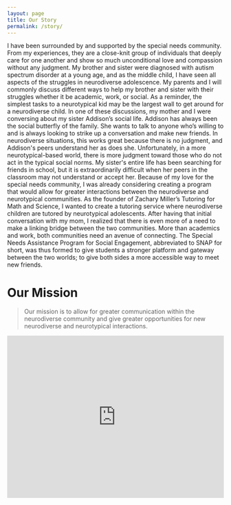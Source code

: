 ```yaml
---
layout: page
title: Our Story
permalink: /story/
---
```

I have been surrounded by and supported by the special needs community. From my experiences, they are a close-knit group of individuals that deeply care for one another and show so much unconditional love and compassion without any judgment. My brother and sister were diagnosed with autism spectrum disorder at a young age, and as the middle child, I have seen all aspects of the struggles in neurodiverse adolescence. My parents and I will commonly discuss different ways to help my brother and sister with their struggles whether it be academic, work, or social. As a reminder, the simplest tasks to a neurotypical kid may be the largest wall to get around for a neurodiverse child. In one of these discussions, my mother and I were conversing about my sister Addison’s social life. Addison has always been the social butterfly of the family. She wants to talk to anyone who’s willing to and is always looking to strike up a conversation and make new friends. In neurodiverse situations, this works great because there is no judgment, and Addison's peers understand her as does she. Unfortunately, in a more neurotypical-based world, there is more judgment toward those who do not act in the typical social norms. My sister's entire life has been searching for friends in school, but it is extraordinarily difficult when her peers in the classroom may not understand or accept her. Because of my love for the special needs community, I was already considering creating a program that would allow for greater interactions between the neurodiverse and neurotypical communities. As the founder of Zachary Miller’s Tutoring for Math and Science, I wanted to create a tutoring service where neurodiverse children are tutored by neurotypical adolescents. After having that initial conversation with my mom, I realized that there is even more of a need to make a linking bridge between the two communities. More than academics and work, both communities need an avenue of connecting. The Special Needs Assistance Program for Social Engagement, abbreviated to SNAP for short, was thus formed to give students a stronger platform and gateway between the two worlds; to give both sides a more accessible way to meet new friends.

<h1 class="text-center">Our Mission</h1> 

> Our mission is to allow for greater communication within the neurodiverse community and give greater opportunities for new neurodiverse and neurotypical interactions.

<div style="padding:75% 0 0 0;position:relative;" class="w-50 mx-auto">
    <iframe src="https://player.vimeo.com/video/729478923?h=4222d11d7a&amp;badge=0&amp;autopause=0&amp;player_id=0&amp;app_id=58479" frameborder="0" allow="autoplay; fullscreen; picture-in-picture" allowfullscreen style="position:absolute;top:0;left:0;width:100%;height:100%;" title="SNAP Pitch">
    </iframe>
</div>
<script src="https://player.vimeo.com/api/player.js"></script>